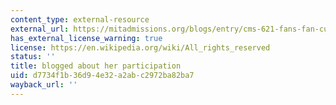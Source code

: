 ```yaml
---
content_type: external-resource
external_url: https://mitadmissions.org/blogs/entry/cms-621-fans-fan-culture/
has_external_license_warning: true
license: https://en.wikipedia.org/wiki/All_rights_reserved
status: ''
title: blogged about her participation
uid: d7734f1b-36d9-4e32-a2ab-c2972ba82ba7
wayback_url: ''
---
```

